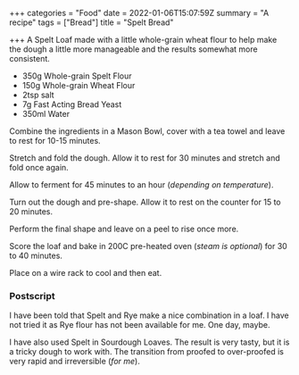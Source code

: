 +++
categories = "Food"
date = 2022-01-06T15:07:59Z
summary = "A recipe"
tags = ["Bread"]
title = "Spelt Bread"

+++
A Spelt Loaf made with a little whole-grain wheat flour to help make the dough a little more manageable and the results somewhat more consistent.

* 350g Whole-grain Spelt Flour
* 150g Whole-grain Wheat Flour
* 2tsp salt
* 7g Fast Acting Bread Yeast
* 350ml Water

Combine the ingredients in a Mason Bowl, cover with a tea towel and leave to rest for 10-15 minutes.

Stretch and fold the dough. Allow it to rest for 30 minutes and stretch and fold once again.

Allow to ferment for 45 minutes to an hour (_depending on temperature_).

Turn out the dough and pre-shape. Allow it to rest on the counter for 15 to 20 minutes.

Perform the final shape and leave on a peel to rise once more.

Score the loaf and bake in 200C pre-heated oven (_steam is optional_) for 30 to 40 minutes.

Place on a wire rack to cool and then eat.

### Postscript

I have been told that Spelt and Rye make a nice combination in a loaf. I have not tried it as Rye flour has not been available for me. One day, maybe.

I have also used Spelt in Sourdough Loaves. The result is very tasty, but it is a tricky dough to work with. The transition from proofed to over-proofed is very rapid and irreversible (_for me_).